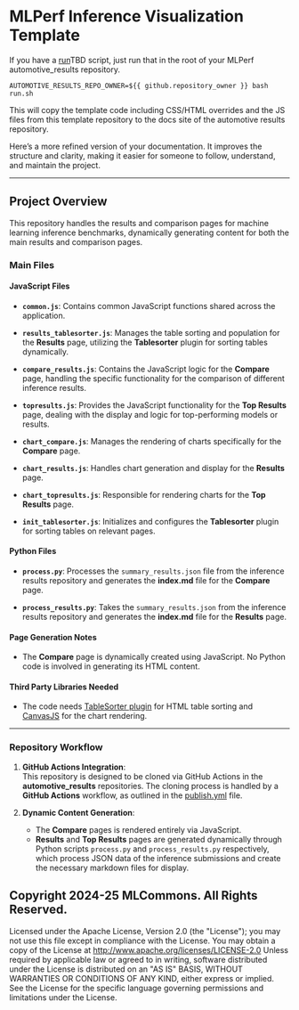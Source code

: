 # MLPerf Inference Visualization Template

If you have a [run]()TBD script, just run that in the root of your MLPerf automotive_results repository.

```
AUTOMOTIVE_RESULTS_REPO_OWNER=${{ github.repository_owner }} bash run.sh
```

This will copy the template code including CSS/HTML overrides and the JS files from this template repository to the docs site of the automotive results repository.

Here’s a more refined version of your documentation. It improves the structure and clarity, making it easier for someone to follow, understand, and maintain the project.

---

## Project Overview

This repository handles the results and comparison pages for machine learning inference benchmarks, dynamically generating content for both the main results and comparison pages. 

### Main Files

#### JavaScript Files

- **`common.js`**: Contains common JavaScript functions shared across the application.
  
- **`results_tablesorter.js`**: Manages the table sorting and population for the **Results** page, utilizing the **Tablesorter** plugin for sorting tables dynamically.
  
- **`compare_results.js`**: Contains the JavaScript logic for the **Compare** page, handling the specific functionality for the comparison of different inference results.
  
- **`topresults.js`**: Provides the JavaScript functionality for the **Top Results** page, dealing with the display and logic for top-performing models or results.
  
- **`chart_compare.js`**: Manages the rendering of charts specifically for the **Compare** page.
  
- **`chart_results.js`**: Handles chart generation and display for the **Results** page.
  
- **`chart_topresults.js`**: Responsible for rendering charts for the **Top Results** page.

- **`init_tablesorter.js`**: Initializes and configures the **Tablesorter** plugin for sorting tables on relevant pages.

#### Python Files

- **`process.py`**: Processes the `summary_results.json` file from the inference results repository and generates the **index.md** file for the **Compare** page.
  
- **`process_results.py`**: Takes the `summary_results.json` from the inference results repository and generates the **index.md** file for the **Results** page.

#### Page Generation Notes

- The **Compare** page is dynamically created using JavaScript. No Python code is involved in generating its HTML content.

#### Third Party Libraries Needed
- The code needs [TableSorter plugin](https://github.com/Mottie/tablesorter) for HTML table sorting and [CanvasJS](https://canvasjs.com/) for the chart rendering. 

---

### Repository Workflow

1. **GitHub Actions Integration**:  
   This repository is designed to be cloned via GitHub Actions in the **automotive_results** repositories. The cloning process is handled by a **GitHub Actions** workflow, as outlined in the [publish.yml](https://github.com/mlcommons/mlperf_automotve_submissions/blob/main/.github/workflows/publish.yml) file.

2. **Dynamic Content Generation**:  
   - The **Compare** pages is rendered entirely via JavaScript.
   - **Results** and **Top Results** pages are generated dynamically through Python scripts `process.py` and `process_results.py` respectively, which process JSON data of the inference submissions and create the necessary markdown files for display.



## Copyright 2024-25 MLCommons. All Rights Reserved.
Licensed under the Apache License, Version 2.0 (the "License");
you may not use this file except in compliance with the License.
You may obtain a copy of the License at
    http://www.apache.org/licenses/LICENSE-2.0
Unless required by applicable law or agreed to in writing, software
distributed under the License is distributed on an "AS IS" BASIS,
WITHOUT WARRANTIES OR CONDITIONS OF ANY KIND, either express or implied.
See the License for the specific language governing permissions and
limitations under the License.
